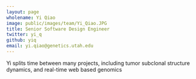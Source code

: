 ```yaml
---
layout: page
wholename: Yi Qiao
image: public/images/team/Yi_Qiao.JPG
title: Senior Software Design Engineer
twitter: yi_q
github: yiq
email: yi.qiao@genetics.utah.edu
---
```


Yi splits time between many projects, including tumor subclonal structure dynamics, and real-time web based genomics
